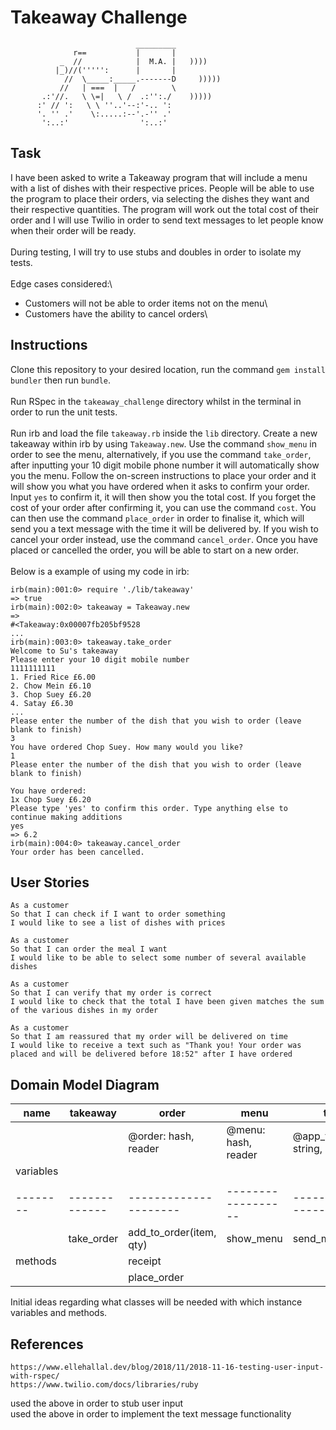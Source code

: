 # Takeaway Challenge
```
                            _________
              r==           |       |
           _  //            |  M.A. |   ))))
          |_)//(''''':      |       |
            //  \_____:_____.-------D     )))))
           //   | ===  |   /        \
       .:'//.   \ \=|   \ /  .:'':./    )))))
      :' // ':   \ \ ''..'--:'-.. ':
      '. '' .'    \:.....:--'.-'' .'
       ':..:'                ':..:'

 ```

## Task
I have been asked to write a Takeaway program that will include a menu with a list of dishes with their respective prices. People will be able to use the program to place their orders, via selecting the dishes they want and their respective quantities. The program will work out the total cost of their order and I will use Twilio in order to send text messages to let people know when their order will be ready.\
\
During testing, I will try to use stubs and doubles in order to isolate my tests.\
\
Edge cases considered:\
- Customers will not be able to order items not on the menu\
- Customers have the ability to cancel orders\

## Instructions

Clone this repository to your desired location, run the command `gem install bundler` then run `bundle`.\
\
Run RSpec in the `takeaway_challenge` directory whilst in the terminal in order to run the unit tests.\
\
Run irb and load the file `takeaway.rb` inside the `lib` directory. Create a new takeaway within irb by using `Takeaway.new`. Use the command `show_menu` in order to see the menu, alternatively, if you use the command `take_order`, after inputting your 10 digit mobile phone number it will automatically show you the menu. Follow the on-screen instructions to place your order and it will show you what you have ordered when it asks to confirm your order. Input `yes` to confirm it, it will then show you the total cost. If you forget the cost of your order after confirming it, you can use the command `cost`. You can then use the command `place_order` in order to finalise it, which will send you a text message with the time it will be delivered by. If you wish to cancel your order instead, use the command `cancel_order`. Once you have placed or cancelled the order, you will be able to start on a new order.\
\
Below is a example of using my code in irb:
```
irb(main):001:0> require './lib/takeaway'
=> true
irb(main):002:0> takeaway = Takeaway.new
=> 
#<Takeaway:0x00007fb205bf9528
...
irb(main):003:0> takeaway.take_order
Welcome to Su's takeaway
Please enter your 10 digit mobile number
1111111111
1. Fried Rice £6.00
2. Chow Mein £6.10
3. Chop Suey £6.20
4. Satay £6.30
...
Please enter the number of the dish that you wish to order (leave blank to finish)
3
You have ordered Chop Suey. How many would you like?
1
Please enter the number of the dish that you wish to order (leave blank to finish)

You have ordered:
1x Chop Suey £6.20
Please type 'yes' to confirm this order. Type anything else to continue making additions
yes
=> 6.2
irb(main):004:0> takeaway.cancel_order
Your order has been cancelled.
```

## User Stories
```
As a customer
So that I can check if I want to order something
I would like to see a list of dishes with prices

As a customer
So that I can order the meal I want
I would like to be able to select some number of several available dishes

As a customer
So that I can verify that my order is correct
I would like to check that the total I have been given matches the sum of the various dishes in my order

As a customer
So that I am reassured that my order will be delivered on time
I would like to receive a text such as "Thank you! Your order was placed and will be delivered before 18:52" after I have ordered
```

## Domain Model Diagram

| name     | takeaway        | order                    | menu               | twilio                    |
| -------- | -------------   | ---------------------    | ------------------ | ------------------------- | 
|          |                 | @order: hash, reader     | @menu: hash, reader| @app_token: string, hidden|
| variables|                 |                          |                    |                           |
|          |                 |                          |                    |                           |
| -------- | -------------   | ---------------------    | ------------------ | ------------------------- |
|          | take_order      | add_to_order(item, qty)  | show_menu          | send_message(to)          |
| methods  |                 | receipt                  |                    |                           |
|          |                 | place_order              |                    |                           |


Initial ideas regarding what classes will be needed with which instance variables and methods.

## References
``` 
https://www.ellehallal.dev/blog/2018/11/2018-11-16-testing-user-input-with-rspec/
https://www.twilio.com/docs/libraries/ruby 
```
used the above in order to stub user input\
used the above in order to implement the text message functionality
